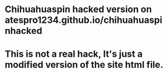 # Chihuahuaspin hacked version on atespro1234.github.io/chihuahuaspinhacked 
# This is not a real hack, It's just a modified version of the site html file.
